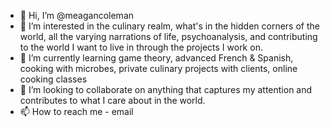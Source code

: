 - 👋 Hi, I’m @meagancoleman
- 👀 I’m interested in the culinary realm, what's in the hidden corners of the world, all the varying narrations of life, psychoanalysis, and contributing to the world I want to live in through the projects I work on. 
- 🌱 I’m currently learning game theory, advanced French & Spanish, cooking with microbes, private culinary projects with clients, online cooking classes 
- 💞️ I’m looking to collaborate on anything that captures my attention and contributes to what I care about in the world.
- 📫 How to reach me - email

<!---
meagancoleman/meagancoleman is a ✨ special ✨ repository because its `README.md` (this file) appears on your GitHub profile.
You can click the Preview link to take a look at your changes.
--->

